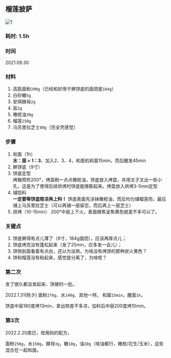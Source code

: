 ## 榴莲披萨

![1](./pics/1/f.jpg)

### 耗时: 1.5h

### 时间
2021.09.30 

### 材料
1. 高筋面粉`200g`（已经和好用于擀饼底的面团是`184g`）
2. 白砂糖`5g`
3. 安琪酵母`2g`
4. 盐`2g`
5. 橄榄油`30g`
6. 榴莲`150g`
7. 马苏里拉芝士`80g`（完全凭感觉）

### 步骤
1. 和面（1h）  
   **水：面 = 1：3**，加入2、3、4，和面机和面15min，而后醒发45min
2. 擀饼底（9寸）
3. 饼底定型  
   烤箱预热200°，烤盘刷一点点橄榄油，饼底放入烤盘，并用叉子叉出一些小孔，这是为了使得后续烘烤时饼底能够膨起来。烤盘放入烘烤3-5min定型
4. 铺馅料  
   **一定要等饼底晾凉再上料！** 饼底表面先涂抹橄榄油，而后均匀铺榴莲肉，最后铺上马苏里拉芝士（可以再铺一层留恋，而后再上一层芝士）
5. 烘烤（10-15min）
   200°中层上下火，表面微焦呈焦黄色就差不多可以了。

### 关键点
1. 饼底擀得有点儿薄了（9寸，184g面团），应该再厚点儿；
2. 饼底烤完没有蓬松起来（发了25min，应多发一会儿）；
3. 饼侧剖面看着有点白，还以为没熟，为啥没有烤饼的那种炭火黄色？
4. 饼和榴莲没有粘起来，感觉是分离了，为啥呢？


### 第二次
发了很久都没发起来，饼硬的一批。

2022.1.31(除夕)
面粉`276g`、水`140g`、其他一样。
和面`15min`，醒面`1h`。

饼底中层180度烤13min，拿出晾差不多凉，加料后中层200度烤10min。

### 第3次
2022.2.20周日，改用妈的配方。

面粉`250g`，水`150g`，酵母`3g`，糖`10g`，油`20g`（啥油都行，橄榄/花生/玉米），这些混合在一起和面。